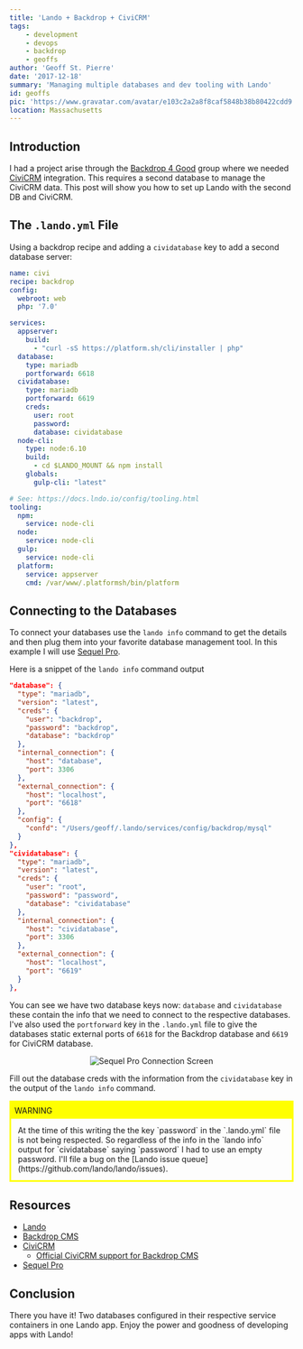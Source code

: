 ```yaml
---
title: 'Lando + Backdrop + CiviCRM'
tags:
    - development
    - devops
    - backdrop
    - geoffs
author: 'Geoff St. Pierre'
date: '2017-12-18'
summary: 'Managing multiple databases and dev tooling with Lando'
id: geoffs
pic: 'https://www.gravatar.com/avatar/e103c2a2a8f8caf5848b38b80422cdd9'
location: Massachusetts
---
```


Introduction
------------

I had a project arise through the [Backdrop 4 Good](https://backdrop4good.org) group where we needed [CiviCRM](https://civicrm.org/) integration. This requires a second database to manage the CiviCRM data. This post will show you how to set up Lando with the second DB and CiviCRM.

The `.lando.yml` File
---------------------

Using a backdrop recipe and adding a `cividatabase` key to add a second database server:

```yaml
name: civi
recipe: backdrop
config:
  webroot: web
  php: '7.0'

services:
  appserver:
    build:
      - "curl -sS https://platform.sh/cli/installer | php"
  database:
    type: mariadb
    portforward: 6618
  cividatabase:
    type: mariadb
    portforward: 6619
    creds:
      user: root
      password:
      database: cividatabase
  node-cli:
    type: node:6.10
    build:
      - cd $LANDO_MOUNT && npm install
    globals:
      gulp-cli: "latest"

# See: https://docs.lndo.io/config/tooling.html
tooling:
  npm:
    service: node-cli
  node:
    service: node-cli
  gulp:
    service: node-cli
  platform:
    service: appserver
    cmd: /var/www/.platformsh/bin/platform

```

Connecting to the Databases
---------------------------

To connect your databases use the `lando info` command to get the details and then plug them into your favorite database management tool. In this example I will use [Sequel Pro](https://www.sequelpro.com/).

Here is a snippet of the `lando info` command output

```json
"database": {
  "type": "mariadb",
  "version": "latest",
  "creds": {
    "user": "backdrop",
    "password": "backdrop",
    "database": "backdrop"
  },
  "internal_connection": {
    "host": "database",
    "port": 3306
  },
  "external_connection": {
    "host": "localhost",
    "port": "6618"
  },
  "config": {
    "confd": "/Users/geoff/.lando/services/config/backdrop/mysql"
  }
},
"cividatabase": {
  "type": "mariadb",
  "version": "latest",
  "creds": {
    "user": "root",
    "password": "password",
    "database": "cividatabase"
  },
  "internal_connection": {
    "host": "cividatabase",
    "port": 3306
  },
  "external_connection": {
    "host": "localhost",
    "port": "6619"
  }
},
```

You can see we have two database keys now: `database` and `cividatabase` these contain the info that we need to connect to the respective databases. I've also used the `portforward` key in the `.lando.yml` file to give the databases static external ports of `6618` for the Backdrop database and `6619` for CiviCRM database.

<center>
  <img alt="Sequel Pro Connection Screen" src="/images/articles/lando-backdrop-civicrm/sqlpro-creds.jpg" />
</center>

Fill out the database creds with the information from the `cividatabase` key in the output of the `lando info` command.

<div style="border: medium solid yellow;">
  <div style="background-color: yellow; padding: 6px;">
    WARNING
  </div>
  <div style="padding: 12px;">
    At the time of this writing the the key `password` in the `.lando.yml` file is not being respected. So regardless of the info in the `lando info` output for `cividatabase` saying `password` I had to use an empty password. I'll file a bug on the [Lando issue queue](https://github.com/lando/lando/issues).
  </div>
</div>

Resources
---------

* [Lando](https://docs.devwithlando.io)
* [Backdrop CMS](https://backdropcms.org)
* [CiviCRM](https://civicrm.org)
  * [Official CiviCRM support for Backdrop CMS](https://backdropcms.org/news/official-civicrm-support-backdrop-cms)
* [Sequel Pro](https://www.sequelpro.com)

Conclusion
----------

There you have it! Two databases configured in their respective service containers in one Lando app. Enjoy the power and goodness of developing apps with Lando!
